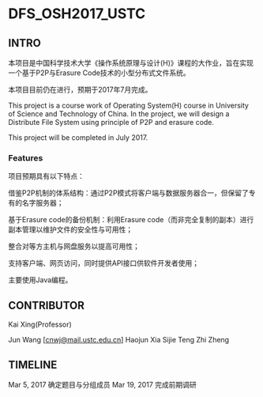 # DFS_OSH2017_USTC

## INTRO

本项目是中国科学技术大学《操作系统原理与设计(H)》课程的大作业，旨在实现一个基于P2P与Erasure Code技术的小型分布式文件系统。

本项目目前仍在进行，预期于2017年7月完成。

This project is a course work of Operating System(H) course in University of Science and Technology of China. In the project,
we will design a Distribute File System using principle of P2P and erasure code.

This project will be completed in July 2017.

### Features

项目预期具有以下特点：

借鉴P2P机制的体系结构：通过P2P模式将客户端与数据服务器合一，但保留了专有的名字服务器；

基于Erasure code的备份机制：利用Erasure code（而非完全复制的副本）进行副本管理以维护文件的安全性与可用性；

整合对等方主机与网盘服务以提高可用性；

支持客户端、网页访问，同时提供API接口供软件开发者使用；

主要使用Java编程。

## CONTRIBUTOR

Kai Xing(Professor)

Jun Wang		[cnwj@mail.ustc.edu.cn]
Haojun Xia
Sijie Teng
Zhi Zheng

## TIMELINE

Mar 5, 2017	确定题目与分组成员
Mar 19, 2017	完成前期调研


